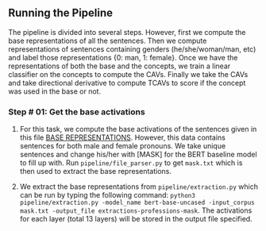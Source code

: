 ## Running the Pipeline

The pipeline is divided into several steps. However, first we compute the base representations of all the sentences. 
Then we compute representations of sentences containing genders (he/she/woman/man, etc) and label those representations {0: man, 1: female}.
Once we have the representations of both the base and the concepts, we train a linear classifier on the concepts to compute the CAVs.
Finally we take the CAVs and take directional derivative to compute TCAVs to score if the concept was used in the base or not.


### Step # 01: Get the base activations

1. For this task, we compute the base activations of the sentences given in this file <a href="https://github.com/DCSaunders/gender-debias/blob/master/data/handcrafted/handcrafted.ende">BASE REPRESENTATIONS</a>. However, this data contains sentences for both male and female pronouns. We take unique sentences and change his/her with [MASK] for the BERT baseline model to fill up with. Run ```pipeline/file_parser.py``` to get ```mask.txt``` which is then used to extract the base representations.

2. We extract the base representations from ```pipeline/extraction.py``` which can be run by typing the following command: ```python3 pipeline/extraction.py -model_name bert-base-uncased -input_corpus mask.txt -output_file extractions-professions-mask```. The activations for each layer (total 13 layers) will be stored in the output file specified.
